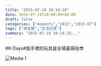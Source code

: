 ```yaml
---
title: "2015-07-19 10:14:18"
date: 2015-07-19T10:00:00+08:00
draft: false
categories: ["moments","2015","2015-07"]
tags: ["朋友圈","生活记录"]
summary: "2015-07-19 10:14:18..."
---
```


#K-Days#我手裡的玩具是全場最萌哒😎

![Media 1](/Moments/photos/2015-07-19/201507191014180.jpg)

